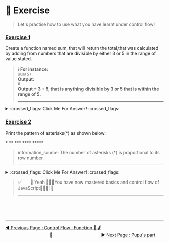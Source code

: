 # :dart:    Exercise

>   Let's practise how to use what you have learnt under control flow!


### <ins>Exercise 1 </ins>

Create a function named sum, that will return the total,that was calculated by adding from numbers that are divisible by either 3 or 5 in the range of value stated.

>   :information_source:    **For instance:** <br>`sum(5)`<br>**Output:**<br>`8`<br>**Output = 3 + 5, that is anything divisible by 3 or 5 that is within the range of 5.**
<br><hr>

<details><summary> :crossed_flags: Click Me For Answer! :crossed_flags: </summary><br>

```javascript
function sum (num){
    let total = 0;
    for (let count = 0; count <= num; count++)
        if (count%3===0 ||count%5===0)
            total += count;
    
    return total;
}
```
</details>

### <ins>Exercise 2</ins>

Print the pattern of asterisks\(\*\) as shown below:

\*
\*\*
\*\*\*
\*\*\*\*
\*\*\*\*\*

>   information_source: The number of asterisks \(\*\) is proportional to its row number.
<br><hr>

<details><summary> :crossed_flags: Click Me For Answer! :crossed_flags: </summary><br>

```javascript
function showStars(num){
    for (let row = 1; row<= num; row++){
        let star = '';
            for(let col = 1; col<= row; col++)
                star +='*';
                console.log(star);
    }
}
```
</details>


>   :white_check_mark:  &nbsp;&nbsp;&nbsp;&nbsp;&nbsp;  :crossed_flags: Yeah 🎉🎉🎉You have now mastered basics and control flow of JavaScript🎉🎉🎉!   :crossed_flags:
<br><hr>

<br><br><br>
<hr>

[:arrow_backward: Previous Page : Control Flow : Function :triangular_flag_on_post: :unlock: ](function.md)  &nbsp;&nbsp;&nbsp;&nbsp;&nbsp;&nbsp;&nbsp;&nbsp;&nbsp;&nbsp;&nbsp;&nbsp;&nbsp;&nbsp;&nbsp;&nbsp;&nbsp;&nbsp;&nbsp;&nbsp;&nbsp;&nbsp;&nbsp;&nbsp;&nbsp;&nbsp;&nbsp;&nbsp;&nbsp;&nbsp;&nbsp;&nbsp;&nbsp;&nbsp;&nbsp;&nbsp;[:house_with_garden:](../../README.md)&nbsp;&nbsp;&nbsp;&nbsp;&nbsp;&nbsp;&nbsp;&nbsp;&nbsp;&nbsp;&nbsp;&nbsp;&nbsp;&nbsp;&nbsp;&nbsp;&nbsp;&nbsp;&nbsp;&nbsp;&nbsp;&nbsp;&nbsp;&nbsp;&nbsp;&nbsp;&nbsp;&nbsp;&nbsp;&nbsp;&nbsp;&nbsp;&nbsp;&nbsp;&nbsp;&nbsp;&nbsp;&nbsp;    [:arrow_forward: Next Page : Pupu's part ](exercise.md)

